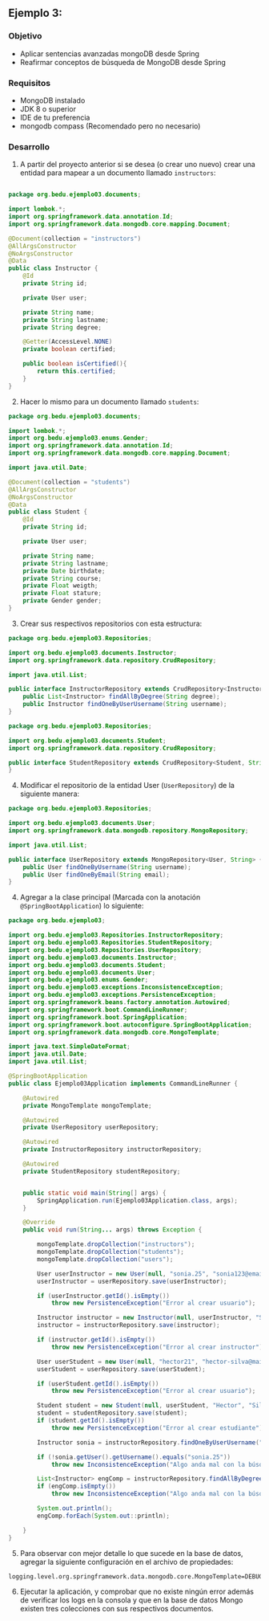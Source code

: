 ## Ejemplo 3: 

### Objetivo
- Aplicar sentencias avanzadas mongoDB desde Spring
- Reafirmar conceptos de búsqueda de MongoDB desde Spring

### Requisitos
- MongoDB instalado
- JDK 8 o superior
- IDE de tu preferencia
- mongodb compass (Recomendado pero no necesario)

### Desarrollo

1. A partir del proyecto anterior si se desea (o crear uno nuevo) crear una entidad para mapear a un documento llamado `instructors`:


```java

package org.bedu.ejemplo03.documents;

import lombok.*;
import org.springframework.data.annotation.Id;
import org.springframework.data.mongodb.core.mapping.Document;

@Document(collection = "instructors")
@AllArgsConstructor
@NoArgsConstructor
@Data
public class Instructor {
    @Id
    private String id;

    private User user;

    private String name;
    private String lastname;
    private String degree;

    @Getter(AccessLevel.NONE)
    private boolean certified;

    public boolean isCertified(){
        return this.certified;
    }
}

```

2. Hacer lo mismo para un documento llamado `students`:

```java
package org.bedu.ejemplo03.documents;

import lombok.*;
import org.bedu.ejemplo03.enums.Gender;
import org.springframework.data.annotation.Id;
import org.springframework.data.mongodb.core.mapping.Document;

import java.util.Date;

@Document(collection = "students")
@AllArgsConstructor
@NoArgsConstructor
@Data
public class Student {
    @Id
    private String id;

    private User user;

    private String name;
    private String lastname;
    private Date birthdate;
    private String course;
    private Float weigth;
    private Float stature;
    private Gender gender;
}

```

3. Crear sus respectivos repositorios con esta estructura:

```java
package org.bedu.ejemplo03.Repositories;

import org.bedu.ejemplo03.documents.Instructor;
import org.springframework.data.repository.CrudRepository;

import java.util.List;

public interface InstructorRepository extends CrudRepository<Instructor, String> {
    public List<Instructor> findAllByDegree(String degree);
    public Instructor findOneByUserUsername(String username);
}

```

```java
package org.bedu.ejemplo03.Repositories;

import org.bedu.ejemplo03.documents.Student;
import org.springframework.data.repository.CrudRepository;

public interface StudentRepository extends CrudRepository<Student, String> {
}

```

4. Modificar el repositorio de la entidad User (`UserRepository`) de la siguiente manera:

```java
package org.bedu.ejemplo03.Repositories;

import org.bedu.ejemplo03.documents.User;
import org.springframework.data.mongodb.repository.MongoRepository;

import java.util.List;

public interface UserRepository extends MongoRepository<User, String> {
    public User findOneByUsername(String username);
    public User findOneByEmail(String email);
}

```

4. Agregar a la clase principal (Marcada con la anotación `@SpringBootApplication`) lo siguiente:

```java
package org.bedu.ejemplo03;

import org.bedu.ejemplo03.Repositories.InstructorRepository;
import org.bedu.ejemplo03.Repositories.StudentRepository;
import org.bedu.ejemplo03.Repositories.UserRepository;
import org.bedu.ejemplo03.documents.Instructor;
import org.bedu.ejemplo03.documents.Student;
import org.bedu.ejemplo03.documents.User;
import org.bedu.ejemplo03.enums.Gender;
import org.bedu.ejemplo03.exceptions.InconsistenceException;
import org.bedu.ejemplo03.exceptions.PersistenceException;
import org.springframework.beans.factory.annotation.Autowired;
import org.springframework.boot.CommandLineRunner;
import org.springframework.boot.SpringApplication;
import org.springframework.boot.autoconfigure.SpringBootApplication;
import org.springframework.data.mongodb.core.MongoTemplate;

import java.text.SimpleDateFormat;
import java.util.Date;
import java.util.List;

@SpringBootApplication
public class Ejemplo03Application implements CommandLineRunner {

    @Autowired
    private MongoTemplate mongoTemplate;

    @Autowired
    private UserRepository userRepository;

    @Autowired
    private InstructorRepository instructorRepository;

    @Autowired
    private StudentRepository studentRepository;


    public static void main(String[] args) {
        SpringApplication.run(Ejemplo03Application.class, args);
    }

    @Override
    public void run(String... args) throws Exception {

        mongoTemplate.dropCollection("instructors");
        mongoTemplate.dropCollection("students");
        mongoTemplate.dropCollection("users");

        User userInstructor = new User(null, "sonia.25", "sonia123@email.com", "no-segura", new Date(), new Date());
        userInstructor = userRepository.save(userInstructor);

        if (userInstructor.getId().isEmpty())
            throw new PersistenceException("Error al crear usuario");

        Instructor instructor = new Instructor(null, userInstructor, "Sonia", "Rodriguez", "Ing. en sistemas", false);
        instructor = instructorRepository.save(instructor);

        if (instructor.getId().isEmpty())
            throw new PersistenceException("Error al crear instructor");

        User userStudent = new User(null, "hector21", "hector-silva@mail.com", "tamapoco-segura", new Date(), new Date());
        userStudent = userRepository.save(userStudent);

        if (userStudent.getId().isEmpty())
            throw new PersistenceException("Error al crear usuario");

        Student student = new Student(null, userStudent, "Hector", "Silva", new SimpleDateFormat("yyyy-MM-dd").parse("1993-02-19"), "Redes", 56.5f, 172f, Gender.FEMALE);
        student = studentRepository.save(student);
        if (student.getId().isEmpty())
            throw new PersistenceException("Error al crear estudiante");

        Instructor sonia = instructorRepository.findOneByUserUsername("sonia.25");

        if (!sonia.getUser().getUsername().equals("sonia.25"))
            throw new InconsistenceException("Algo anda mal con la búsqueda de instructores por nombre de usuario");

        List<Instructor> engComp = instructorRepository.findAllByDegree("Ing. en sistemas");
        if (engComp.isEmpty())
            throw new InconsistenceException("Algo anda mal con la búsqueda de instructores por carrera prof.");

        System.out.println();
        engComp.forEach(System.out::println);

    }
}

```
5. Para observar con mejor detalle lo que sucede en la base de datos, agregar la siguiente configuración en el archivo de propiedades:

```
logging.level.org.springframework.data.mongodb.core.MongoTemplate=DEBUG
```

6. Ejecutar la aplicación, y comprobar que no existe ningún error además de verificar los logs en la consola y que en la base de datos Mongo existen tres colecciones con sus respectivos documentos.
